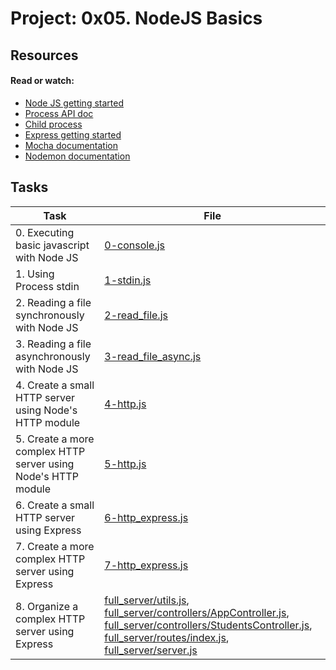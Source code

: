 # Project: 0x05. NodeJS Basics

## Resources

#### Read or watch:

- [Node JS getting started](https://intranet.alxswe.com/rltoken/hROgW3QO9jqFnFP-Nzwh8A)
- [Process API doc](https://intranet.alxswe.com/rltoken/Wt69QV2xygB4GEqob26AjQ)
- [Child process](https://intranet.alxswe.com/rltoken/IS4y9rRCblX71W_oeXpymw)
- [Express getting started](https://intranet.alxswe.com/rltoken/XsfrhG9NRLuuaTpVZlZv_g)
- [Mocha documentation](https://intranet.alxswe.com/rltoken/EBGDj1FwLrK_y4kgxp8hfg)
- [Nodemon documentation](https://intranet.alxswe.com/rltoken/vnDSbLsicMDdxcf5YUSXIg)

## Tasks

| Task                                                          | File                                                                                                                                                                                                                                                                                                                                                     |
| ------------------------------------------------------------- | -------------------------------------------------------------------------------------------------------------------------------------------------------------------------------------------------------------------------------------------------------------------------------------------------------------------------------------------------------- |
| 0. Executing basic javascript with Node JS                    | [0-console.js](./0-console.js)                                                                                                                                                                                                                                                                                                                           |
| 1. Using Process stdin                                        | [1-stdin.js](./1-stdin.js)                                                                                                                                                                                                                                                                                                                               |
| 2. Reading a file synchronously with Node JS                  | [2-read_file.js](./2-read_file.js)                                                                                                                                                                                                                                                                                                                       |
| 3. Reading a file asynchronously with Node JS                 | [3-read_file_async.js](./3-read_file_async.js)                                                                                                                                                                                                                                                                                                           |
| 4. Create a small HTTP server using Node's HTTP module        | [4-http.js](./4-http.js)                                                                                                                                                                                                                                                                                                                                 |
| 5. Create a more complex HTTP server using Node's HTTP module | [5-http.js](./5-http.js)                                                                                                                                                                                                                                                                                                                                 |
| 6. Create a small HTTP server using Express                   | [6-http_express.js](./6-http_express.js)                                                                                                                                                                                                                                                                                                                 |
| 7. Create a more complex HTTP server using Express            | [7-http_express.js](./7-http_express.js)                                                                                                                                                                                                                                                                                                                 |
| 8. Organize a complex HTTP server using Express               | [full_server/utils.js](./full_server/utils.js), [full_server/controllers/AppController.js](./full_server/controllers/AppController.js), [full_server/controllers/StudentsController.js](./full_server/controllers/StudentsController.js), [full_server/routes/index.js](./full_server/routes/index.js), [full_server/server.js](./full_server/server.js) |
